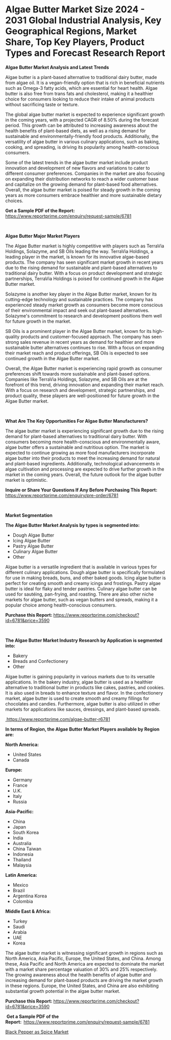 <p><h1>Algae Butter Market Size 2024 - 2031 Global Industrial Analysis, Key Geographical Regions, Market Share, Top Key Players, Product Types and Forecast Research Report</h1></p><p><strong>Algae Butter Market Analysis and Latest Trends</strong></p>
<p><p>Algae butter is a plant-based alternative to traditional dairy butter, made from algae oil. It is a vegan-friendly option that is rich in beneficial nutrients such as Omega-3 fatty acids, which are essential for heart health. Algae butter is also free from trans fats and cholesterol, making it a healthier choice for consumers looking to reduce their intake of animal products without sacrificing taste or texture.</p><p>The global algae butter market is expected to experience significant growth in the coming years, with a projected CAGR of 8.50% during the forecast period. This growth can be attributed to increasing awareness about the health benefits of plant-based diets, as well as a rising demand for sustainable and environmentally-friendly food products. Additionally, the versatility of algae butter in various culinary applications, such as baking, cooking, and spreading, is driving its popularity among health-conscious consumers.</p><p>Some of the latest trends in the algae butter market include product innovation and development of new flavors and variations to cater to different consumer preferences. Companies in the market are also focusing on expanding their distribution networks to reach a wider customer base and capitalize on the growing demand for plant-based food alternatives. Overall, the algae butter market is poised for steady growth in the coming years as more consumers embrace healthier and more sustainable dietary choices.</p></p>
<p><strong>Get a Sample PDF of the Report:&nbsp;</strong> <a href="https://www.reportprime.com/enquiry/request-sample/6781">https://www.reportprime.com/enquiry/request-sample/6781</a></p>
<p>&nbsp;</p>
<p><strong>Algae Butter Major Market Players</strong></p>
<p><p>The Algae Butter market is highly competitive with players such as TerraVia Holdings, Solazyme, and SB Oils leading the way. TerraVia Holdings, a leading player in the market, is known for its innovative algae-based products. The company has seen significant market growth in recent years due to the rising demand for sustainable and plant-based alternatives to traditional dairy butter. With a focus on product development and strategic partnerships, TerraVia Holdings is poised for continued growth in the Algae Butter market.</p><p>Solazyme is another key player in the Algae Butter market, known for its cutting-edge technology and sustainable practices. The company has experienced steady market growth as consumers become more conscious of their environmental impact and seek out plant-based alternatives. Solazyme's commitment to research and development positions them well for future growth in the market.</p><p>SB Oils is a prominent player in the Algae Butter market, known for its high-quality products and customer-focused approach. The company has seen strong sales revenue in recent years as demand for healthier and more sustainable butter alternatives continues to rise. With a focus on expanding their market reach and product offerings, SB Oils is expected to see continued growth in the Algae Butter market.</p><p>Overall, the Algae Butter market is experiencing rapid growth as consumer preferences shift towards more sustainable and plant-based options. Companies like TerraVia Holdings, Solazyme, and SB Oils are at the forefront of this trend, driving innovation and expanding their market reach. With a focus on research and development, strategic partnerships, and product quality, these players are well-positioned for future growth in the Algae Butter market.</p></p>
<p>&nbsp;</p>
<p><strong>What Are The Key Opportunities For Algae Butter Manufacturers?</strong></p>
<p><p>The algae butter market is experiencing significant growth due to the rising demand for plant-based alternatives to traditional dairy butter. With consumers becoming more health-conscious and environmentally aware, algae butter offers a sustainable and nutritious option. The market is expected to continue growing as more food manufacturers incorporate algae butter into their products to meet the increasing demand for natural and plant-based ingredients. Additionally, technological advancements in algae cultivation and processing are expected to drive further growth in the market in the coming years. Overall, the future outlook for the algae butter market is optimistic.</p></p>
<p><strong>Inquire or Share Your Questions If Any Before Purchasing This Report:</strong> <a href="https://www.reportprime.com/enquiry/pre-order/6781">https://www.reportprime.com/enquiry/pre-order/6781</a></p>
<p>&nbsp;</p>
<p><strong>Market Segmentation</strong></p>
<p><strong>The Algae Butter Market Analysis by types is segmented into:</strong></p>
<p><ul><li>Dough Algae Butter</li><li>Icing Algae Butter</li><li>Pastry Algae Butter</li><li>Culinary Algae Butter</li><li>Other</li></ul></p>
<p><p>Algae butter is a versatile ingredient that is available in various types for different culinary applications. Dough algae butter is specifically formulated for use in making breads, buns, and other baked goods. Icing algae butter is perfect for creating smooth and creamy icings and frostings. Pastry algae butter is ideal for flaky and tender pastries. Culinary algae butter can be used for sautéing, pan-frying, and roasting. There are also other niche markets for algae butter, such as vegan butters and spreads, making it a popular choice among health-conscious consumers.</p></p>
<p><strong>Purchase this Report:&nbsp;</strong><a href="https://www.reportprime.com/checkout?id=6781&price=3590">https://www.reportprime.com/checkout?id=6781&price=3590</a></p>
<p>&nbsp;</p>
<p><strong>The Algae Butter Market Industry Research by Application is segmented into:</strong></p>
<p><ul><li>Bakery</li><li>Breads and Confectionery</li><li>Other</li></ul></p>
<p><p>Algae butter is gaining popularity in various markets due to its versatile applications. In the bakery industry, algae butter is used as a healthier alternative to traditional butter in products like cakes, pastries, and cookies. It is also used in breads to enhance texture and flavor. In the confectionery market, algae butter is used to create smooth and creamy fillings for chocolates and candies. Furthermore, algae butter is also utilized in other markets for applications like sauces, dressings, and plant-based spreads.</p></p>
<p><a href="https://www.reportprime.com/algae-butter-r6781">&nbsp;https://www.reportprime.com/algae-butter-r6781</a></p>
<p><strong>In terms of Region, the Algae Butter Market Players available by Region are:</strong></p>
<p>
    <p> <strong> North America: </strong>
        <ul>
            <li>United States</li>
            <li>Canada</li>
        </ul>
        </p> 
    <p> <strong> Europe: </strong>
        <ul>
            <li>Germany</li>
            <li>France</li>
            <li>U.K.</li>
            <li>Italy</li>
            <li>Russia</li>
        </ul>
        </p> 
    <p> <strong> Asia-Pacific: </strong>
        <ul>
            <li>China</li>
            <li>Japan</li>
            <li>South Korea</li>
            <li>India</li>
            <li>Australia</li>
            <li>China Taiwan</li>
            <li>Indonesia</li>
            <li>Thailand</li>
            <li>Malaysia</li>
        </ul>
        </p> 
    <p> <strong> Latin America: </strong>
        <ul>
            <li>Mexico</li>
            <li>Brazil</li>
            <li>Argentina Korea</li>
            <li>Colombia</li>
        </ul>
        </p> 
    <p> <strong> Middle East & Africa: </strong>
        <ul>
            <li>Turkey</li>
            <li>Saudi</li>
            <li>Arabia</li>
            <li>UAE</li>
            <li>Korea</li>
        </ul>
    </p>
    </p>
<p><p>The algae butter market is witnessing significant growth in regions such as North America, Asia Pacific, Europe, the United States, and China. Among these, Asia Pacific and North America are expected to dominate the market with a market share percentage valuation of 30% and 25% respectively. The growing awareness about the health benefits of algae butter and increasing demand for plant-based products are driving the market growth in these regions. Europe, the United States, and China are also exhibiting substantial growth potential in the algae butter market.</p></p>
<p><strong>Purchase this Report: </strong><a href="https://www.reportprime.com/checkout?id=6781&price=3590">https://www.reportprime.com/checkout?id=6781&price=3590</a></p>
<p>&nbsp;<strong>Get a Sample PDF of the Report:&nbsp;&nbsp;</strong><a href="https://www.reportprime.com/enquiry/request-sample/6781">https://www.reportprime.com/enquiry/request-sample/6781</a></p>
<p><strong></strong></p>
<p><p><a href="https://github.com/sydneyHley85/Market-Research-Report-List-1/blob/main/black-pepper-as-spice-market.md">Black Pepper as Spice Market</a></p></p>